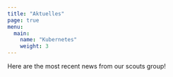 ```yaml
---
title: "Aktuelles"
page: true
menu:
  main:
    name: "Kubernetes"
    weight: 3
---
```


Here are the most recent news from our scouts group!
